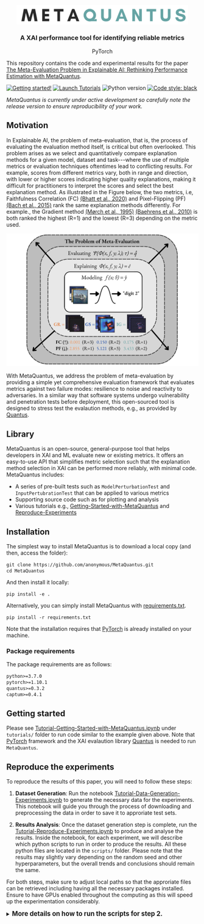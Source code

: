 <p align="center">
  <img width="450" src="https://github.com/annahedstroem/MetaQuantus/blob/main/logo.png?raw=true">
</p>
<!--<h1 align="center"><b>MetaQuantus</b></h1>-->
<h3 align="center"><b>A XAI performance tool for identifying reliable metrics</b></h3>
<p align="center">
  PyTorch
  
This repository contains the code and experimental results for the paper [The Meta-Evaluation Problem in Explainable AI: Rethinking Performance Estimation with MetaQuantus](anonymous). 

[![Getting started!](https://colab.research.google.com/assets/colab-badge.svg)](anonymous)
[![Launch Tutorials](https://mybinder.org/badge_logo.svg)](anonymous)
![Python version](https://img.shields.io/badge/python-3.7%20%7C%203.8%20%7C%203.9-blue.svg)
[![Code style: black](https://img.shields.io/badge/code%20style-black-000000.svg)](https://github.com/psf/black)
<!--[![Python package](https://github.com/understandable-machine-intelligence-lab/Quantus/actions/workflows/python-package.yml/badge.svg)](https://github.com/understandable-machine-intelligence-lab/Quantus/actions/workflows/python-package.yml)-->
<!--[![PyPI version](https://badge.fury.io/py/metaquantus.svg)](https://badge.fury.io/py/metaquantus)-->

_MetaQuantus is currently under active development so carefully note the release version to ensure reproducibility of your work._

## Motivation

In Explainable AI, the problem of meta-evaluation, that is, the process of evaluating the evaluation method itself, is critical but often overlooked. This problem arises as we select and quantitatively compare explanation methods for a given model, dataset and task---where the use of multiple metrics or evaluation techniques oftentimes lead to conflicting results. For example, scores from different metrics vary, both in range and direction, with lower or higher scores indicating higher quality explanations, making it difficult for practitioners to interpret the scores and select the best explanation method. As illustrated in the Figure below, the two metrics, i.e, Faithfulness Correlation (FC) <a href="https://www.ijcai.org/Proceedings/2020/0417.pdf">(Bhatt et al., 2020)</a> and Pixel-Flipping (PF) <a href="https://journals.plos.org/plosone/article?id=10.1371/journal.pone.0130140">(Bach et al., 2015)</a> rank the same explanation methods differently. For example., the Gradient method <a href="https://ieeexplore.ieee.org/document/488997/">(Mørch et al., 1995)</a> <a href="https://www.jmlr.org/papers/volume11/baehrens10a/baehrens10a.pdf">(Baehrens et al., 2010)</a> is both ranked the highest (R=1) and the lowest (R=3) depending on the metric used.
</p>
<p align="center">
  <img width="600" src="https://github.com/annahedstroem/MetaQuantus/blob/main/fig1-cmnist.png?raw=true">
</p>


With MetaQuantus, we address the problem of meta-evaluation by providing a simple yet comprehensive evaluation framework that evaluates metrics against two failure modes: resilience to noise and reactivity to adversaries. In a similar way that software systems undergo vulnerability and penetration tests before deployment, this open-sourced tool is designed to stress test the evalaution methods, e.g., as provided by <a href="https://github.com/understandable-machine-intelligence-lab/Quantus">Quantus</a>.

## Library

MetaQuantus is an open-source, general-purpose tool that helps developers in XAI and ML evaluate new or existing metrics. It offers an easy-to-use API that simplifies metric selection such that the explanation method selection in XAI can be performed more reliably, with minimal code. MetaQuantus includes:

- A series of pre-built tests such as `ModelPerturbationTest` and `InputPertubrationTest` that can be applied to various metrics
- Supporting source code such as for plotting and analysis
- Various tutorials e.g., [Getting-Started-with-MetaQuantus](anonymous) and [Reproduce-Experiments](anonymous)


## Installation

The simplest way to install MetaQuantus is to download a local copy (and then, access the folder):

```setup
git clone https://github.com/anonymous/MetaQuantus.git
cd MetaQuantus
```

And then install it locally:
```setup
pip install -e .
```

Alternatively, you can simply install MetaQuantus with [requirements.txt](https://github.com/understandable-machine-intelligence-lab/Quantus/blob/main/requirements.txt).

```setup
pip install -r requirements.txt
```

<!--Alternatively, another light-weight version of MetaQuantus can be obtained from [PyPI](https://pypi.org/project/metaquantus/) as follows:

```setup
pip install metaquantus
```
-->

Note that the installation requires that [PyTorch](https://pytorch.org/) is already installed on your machine.

### Package requirements

The package requirements are as follows:
```
python>=3.7.0
pytorch>=1.10.1
quantus>=0.3.2
captum>=0.4.1
```

## Getting started

Please see [
Tutorial-Getting-Started-with-MetaQuantus.ipynb](anonymous) under `tutorials/` folder to run code similar to the example given above. Note that [PyTorch](https://pytorch.org/) framework and the XAI evalaution library [Quantus](https://github.com/understandable-machine-intelligence-lab/Quantus) is needed to run `MetaQuantus`. 

## Reproduce the experiments

To reproduce the results of this paper, you will need to follow these steps:

1. **Dataset Generation**: Run the notebook [
Tutorial-Data-Generation-Experiments.ipynb](anonymous) to generate the necessary data for the experiments. This notebook will guide you through the process of downloading and preprocessing the data in order to save it to approriate test sets.

2. **Results Analysis**: Once the dataset generation step is complete, run the [Tutorial-Reproduce-Experiments.ipynb](anonymous) to produce and analyse the results. Inside the notebook, for each experiment, we will describe which python scripts to run in order to produce the results. All these python files are located in the `scripts/` folder. Please note that the results may slightly vary depending on the random seed and other hyperparameters, but the overall trends and conclusions should remain the same.

For both steps, make sure to adjust local paths so that the approriate files can be retrieved including having all the necessary packages installed. Ensure to have GPUs enabled throughout the computing as this will speed up the experimentation considerably. 

<details>
<summary><b><big>More details on how to run the scripts for step 2.</big></b></summary>

In the second step, you have to run the python scripts for the respective experiment as listed below (it is also referenced in the notebook). Feel free to change the hyperparameters if you want to run similar experiments on other explanation methods, datasets or models. 

**Test**: Run a simple test that meta-evaluation work.
```bash
python3 run_test.py --dataset=ImageNet --K=3 --iters=2
```

**Application**: Run the benchmarking experiments (also used for category convergence analysis).
```bash
python3 run_benchmarking.py --dataset=MNIST --fname=f --K=5 --iters=3
python3 run_benchmarking.py --dataset=fMNIST --fname=f --K=5 --iters=3
python3 run_benchmarking.py --dataset=cMNIST --fname=f --K=5 --iters=3
```

**Application**: Run hyperparameter optimisation experiment.
```bash
python3 run_hp.py --dataset=MNIST --K=3 --iters=2
python3 run_hp.py --dataset=ImageNet --K=3 --iters=2
```

**Experiment**: Run the faithfulness ranking disagreement exercise.
```bash
python3 run_ranking.py --dataset=cMNIST --fname=f --K=5 --iters=3 --category=Faithfulness
```

**Sanity-Check**: Run sanity-checking exercise: L dependency.
```bash
python3 run_l_dependency.py --dataset=MNIST --K=5 --iters=3
python3 run_l_dependency.py --dataset=fMNIST --K=5 --iters=3
python3 run_l_dependency.py --dataset=cMNIST --K=5 --iters=3
```

**Sanity-Check**: Run sanity-checking exercise: adversarial estimators.
```bash
python3 run_hp.py --dataset=MNIST --K=3 --iters=2
python3 run_sanity_checks.py --dataset=ImageNet --K=3 --iters=2
```

</details>
